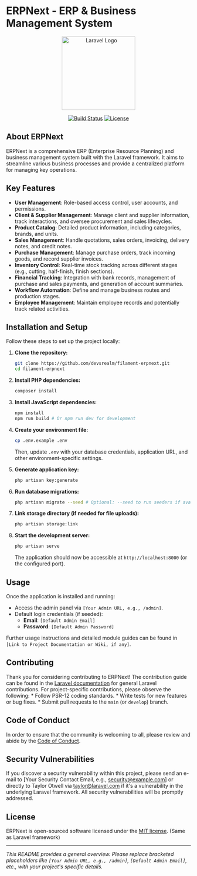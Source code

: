 # ERPNext - ERP & Business Management System

<p align="center">
  <!-- You can replace this with a project-specific logo if available -->
  <a href="https://laravel.com" target="_blank"><img src="https://raw.githubusercontent.com/laravel/art/master/logo-lockup/5%20SVG/2%20CMYK/1%20Full%20Color/laravel-logolockup-cmyk-red.svg" width="200" alt="Laravel Logo"></a>
</p>

<p align="center">
  <!-- Add relevant badges for your project, e.g., build status, version, license -->
  <a href="https://github.com/laravel/framework/actions"><img src="https://github.com/laravel/framework/workflows/tests/badge.svg" alt="Build Status"></a>
  <a href="https://packagist.org/packages/laravel/framework"><img src="https://img.shields.io/packagist/l/laravel/framework" alt="License"></a>
</p>

## About ERPNext

ERPNext is a comprehensive ERP (Enterprise Resource Planning) and business management system built with the Laravel framework. It aims to streamline various business processes and provide a centralized platform for managing key operations.

## Key Features

*   **User Management**: Role-based access control, user accounts, and permissions.
*   **Client & Supplier Management**: Manage client and supplier information, track interactions, and oversee procurement and sales lifecycles.
*   **Product Catalog**: Detailed product information, including categories, brands, and units.
*   **Sales Management**: Handle quotations, sales orders, invoicing, delivery notes, and credit notes.
*   **Purchase Management**: Manage purchase orders, track incoming goods, and record supplier invoices.
*   **Inventory Control**: Real-time stock tracking across different stages (e.g., cutting, half-finish, finish sections).
*   **Financial Tracking**: Integration with bank records, management of purchase and sales payments, and generation of account summaries.
*   **Workflow Automation**: Define and manage business routes and production stages.
*   **Employee Management**: Maintain employee records and potentially track related activities.

## Installation and Setup

Follow these steps to set up the project locally:

1.  **Clone the repository:**
    ```bash
    git clone https://github.com/devsrealm/filament-erpnext.git
    cd filament-erpnext
    ```

2.  **Install PHP dependencies:**
    ```bash
    composer install
    ```

3.  **Install JavaScript dependencies:**
    ```bash
    npm install
    npm run build # Or npm run dev for development
    ```

4.  **Create your environment file:**
    ```bash
    cp .env.example .env
    ```
    Then, update `.env` with your database credentials, application URL, and other environment-specific settings.

5.  **Generate application key:**
    ```bash
    php artisan key:generate
    ```

6.  **Run database migrations:**
    ```bash
    php artisan migrate --seed # Optional: --seed to run seeders if available
    ```

7.  **Link storage directory (if needed for file uploads):**
    ```bash
    php artisan storage:link
    ```

8.  **Start the development server:**
    ```bash
    php artisan serve
    ```
    The application should now be accessible at `http://localhost:8000` (or the configured port).

## Usage

Once the application is installed and running:

*   Access the admin panel via `[Your Admin URL, e.g., /admin]`.
*   Default login credentials (if seeded):
    *   **Email**: `[Default Admin Email]`
    *   **Password**: `[Default Admin Password]`

Further usage instructions and detailed module guides can be found in `[Link to Project Documentation or Wiki, if any]`.

## Contributing

Thank you for considering contributing to ERPNext! The contribution guide can be found in the [Laravel documentation](https://laravel.com/docs/contributions) for general Laravel contributions. For project-specific contributions, please observe the following:
    *   Follow PSR-12 coding standards.
    *   Write tests for new features or bug fixes.
    *   Submit pull requests to the `main` (or `develop`) branch.

## Code of Conduct

In order to ensure that the community is welcoming to all, please review and abide by the [Code of Conduct](https://laravel.com/docs/contributions#code-of-conduct).

## Security Vulnerabilities

If you discover a security vulnerability within this project, please send an e-mail to [Your Security Contact Email, e.g., security@example.com] or directly to Taylor Otwell via [taylor@laravel.com](mailto:taylor@laravel.com) if it's a vulnerability in the underlying Laravel framework. All security vulnerabilities will be promptly addressed.

## License

ERPNext is open-sourced software licensed under the [MIT license](https://opensource.org/licenses/MIT). (Same as Laravel framework)

---

*This README provides a general overview. Please replace bracketed placeholders like `[Your Admin URL, e.g., /admin]`, `[Default Admin Email]`, etc., with your project's specific details.*
